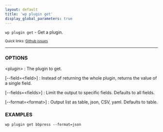 ```yaml
---
layout: default
title: 'wp plugin get'
display_global_parameters: true
---
```


`wp plugin get` - Get a plugin.

<small>Quick links: <a href="https://github.com/wp-cli/wp-cli/issues?q=is%3Aopen+label%3Acommand%3Aplugin-get+sort%3Aupdated-desc">Github issues</a></small>

<hr />

### OPTIONS

&lt;plugin&gt;
: The plugin to get.

[\--field=&lt;field&gt;]
: Instead of returning the whole plugin, returns the value of a single field.

[\--fields=&lt;fields&gt;]
: Limit the output to specific fields. Defaults to all fields.

[\--format=&lt;format&gt;]
: Output list as table, json, CSV, yaml. Defaults to table.

### EXAMPLES

    wp plugin get bbpress --format=json



